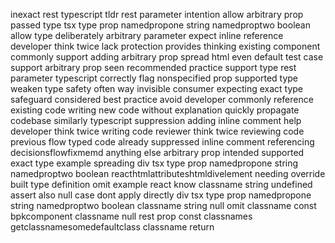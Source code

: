 inexact rest typescript tldr rest parameter intention allow arbitrary prop passed type tsx type prop namedpropone string namedproptwo boolean allow type deliberately arbitrary parameter expect inline reference developer think twice lack protection provides thinking existing component commonly support adding arbitrary prop spread html even default test case support arbitrary prop seen recommended practice support type rest parameter typescript correctly flag nonspecified prop supported type weaken type safety often way invisible consumer expecting exact type safeguard considered best practice avoid developer commonly reference existing code writing new code without explanation quickly propagate codebase similarly typescript suppression adding inline comment help developer think twice writing code reviewer think twice reviewing code previous flow typed code already suppressed inline comment referencing decisionsflowfixmemd anything else arbitrary prop intended supported exact type example spreading div tsx type prop namedpropone string namedproptwo boolean reacthtmlattributeshtmldivelement needing override built type definition omit example react know classname string undefined assert also null case dont apply directly div tsx type prop namedpropone string namedproptwo boolean classname string null omit classname const bpkcomponent classname null rest prop const classnames getclassnamesomedefaultclass classname return